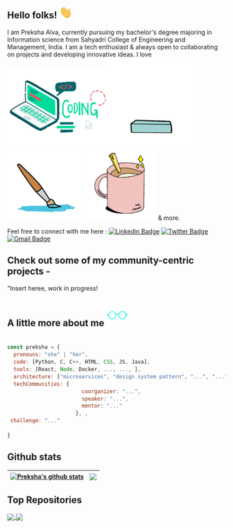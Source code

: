 ## Hello folks! <img src="https://raw.githubusercontent.com/prekshapalva/prekshapalva/master/wave.gif" width="30px">

I am Preksha Alva, currently pursuing my bachelor's degree majoring in Information science from Sahyadri College of Engineering and Management, India. I am a tech enthusiast & always open to collaborating on projects and developing innovative ideas. I love
<img src="https://raw.githubusercontent.com/prekshapalva/prekshapalva/master/code.gif" width="230px"><img src="https://raw.githubusercontent.com/prekshapalva/prekshapalva/master/reading2.gif" width="200px"> 
<img src="https://raw.githubusercontent.com/prekshapalva/prekshapalva/master/todraw.gif" width="170px">
<img src="https://raw.githubusercontent.com/prekshapalva/prekshapalva/master/coffee.gif" width="170px"> & more.


Feel free to connect with me here :
[![Linkedin Badge](https://img.shields.io/badge/-prekshapalva-blue?style=flat-square&logo=Linkedin&logoColor=white&link=https://www.linkedin.com/in/preksha-p-alva/)](https://www.linkedin.com/in/preksha-p-alva/)
[![Twitter Badge](https://img.shields.io/badge/-PrekshaAlva-purple?style=flat-square&logo=twitter&logoColor=white&link=https://twitter.com/PrekshaAlva/)](https://twitter.com/PrekshaAlva)
[![Gmail Badge](https://img.shields.io/badge/-alvapreksha19@gmail.com-c14438?style=flat-square&logo=Gmail&logoColor=white&link=mailto:alvapreksha19@gmail.com)](mailto:alvapreksha19@gmail.com)
 

##  Check out some of my community-centric projects - 
"Insert heree, work in progress!

##  A little more about me <img src="https://raw.githubusercontent.com/prekshapalva/prekshapalva/master/me.gif" width="50px"> 
```javascript

const preksha = {
  pronouns: "she" | "her",
  code: [Python, C, C++, HTML, CSS, JS, Java],
  tools: [React, Node, Docker, ..., ..., ],
  architecture: ["microservices", "design system pattern", "...", "..."],
  techCommunities: {
                        coorganizer: "...",
                        speaker: "...",
                        mentor: "..."
                      }, ,
 challenge: "..."

}
```

##  Github stats 
| <a href="https://github.com/prekshapalva/github-readme-stats"><img align="center" src="https://github-readme-stats.vercel.app/api?username=prekshapalva&show_icons=true&include_all_commits=true&theme=buefy&hide_border=true" alt="Preksha's github stats" /></a> | <a href="https://github.com/prekshapalva/github-readme-stats"><img align="center" src="https://github-readme-stats.vercel.app/api/top-langs/?username=prekshapalva&layout=compact&theme=buefy&hide_border=true" /></a> |
| ------------- | ------------- |

## Top Repositories


<a href="https://github.com/prekshapalva/...">
  <img align="center" src="..." />
</a>
<a href="https://github.com/prekshapalva/ ,...">
  <img align="center" src="..." />
</a>


